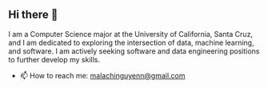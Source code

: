 ## Hi there 👋

I am a Computer Science major at the University of California, Santa Cruz, and I am dedicated to exploring the intersection of data, machine learning, and software. I am actively seeking software and data engineering positions to further develop my skills. 

- 📫 How to reach me: malachinguyenn@gmail.com

